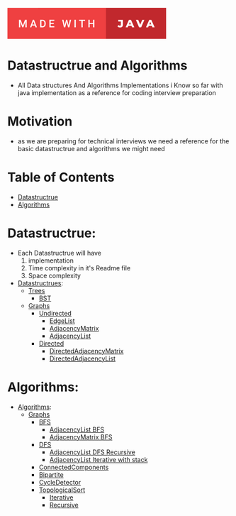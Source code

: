 ![Made with java](assets/made-with-java.svg)
# Datastructrue and Algorithms 
- All Data structures And Algorithms Implementations i Know so far with java implementation as a reference for coding interview preparation

# Motivation
- as we are preparing for technical interviews we need a reference for the basic datastructrue and algorithms we might need 

# Table of Contents

- [Datastructrue](#Datastructrue)
- [Algorithms](#Algorithms)

# Datastructrue:
- Each Datastructrue will have
  1. implementation
  2. Time complexity in it's Readme file
  3. Space complexity 
- [Datastructrues](https://github.com/Ahmedhemaz/DataStructure-Algorithms/tree/main/src/com/ahmedhemaz/DataStructrue):
    - [Trees](https://github.com/Ahmedhemaz/DataStructure-Algorithms/tree/main/src/com/ahmedhemaz/DataStructrue/Trees)
      - [BST](https://github.com/Ahmedhemaz/DataStructure-Algorithms/blob/main/src/com/ahmedhemaz/DataStructrue/Trees/BST/BST.java)
    - [Graphs](https://github.com/Ahmedhemaz/DataStructure-Algorithms/tree/main/src/com/ahmedhemaz/DataStructrue/Graphs)
      - [Undirected](https://github.com/Ahmedhemaz/DataStructure-Algorithms/tree/main/src/com/ahmedhemaz/DataStructrue/Graphs/Undiredcted)
        - [EdgeList](https://github.com/Ahmedhemaz/DataStructure-Algorithms/blob/main/src/com/ahmedhemaz/DataStructrue/Graphs/Undirected/UndirectedEdgeList.java)
        - [AdjacencyMatrix](https://github.com/Ahmedhemaz/DataStructure-Algorithms/blob/main/src/com/ahmedhemaz/DataStructrue/Graphs/Undirected/AdjacencyMatrix.java)
        - [AdjacencyList](https://github.com/Ahmedhemaz/DataStructure-Algorithms/blob/main/src/com/ahmedhemaz/DataStructrue/Graphs/Undirected/AdjacencyList.java)
      - [Directed](https://github.com/Ahmedhemaz/DataStructure-Algorithms/tree/main/src/com/ahmedhemaz/DataStructrue/Graphs/directed)
        - [DirectedAdjacencyMatrix](https://github.com/Ahmedhemaz/DataStructure-Algorithms/blob/main/src/com/ahmedhemaz/DataStructrue/Graphs/directed/DirectedAdjacencyMatrix.java)
        - [DirectedAdjacencyList](https://github.com/Ahmedhemaz/DataStructure-Algorithms/blob/main/src/com/ahmedhemaz/DataStructrue/Graphs/directed/DirectedAdjacencyList.java)
# Algorithms:
- [Algorithms](https://github.com/Ahmedhemaz/DataStructure-Algorithms/tree/main/src/com/ahmedhemaz/Algorithms):
    - [Graphs](https://github.com/Ahmedhemaz/DataStructure-Algorithms/tree/main/src/com/ahmedhemaz/Algorithms/Graphs)
      - [BFS](https://github.com/Ahmedhemaz/DataStructure-Algorithms/tree/main/src/com/ahmedhemaz/Algorithms/Graphs/BFS)
        - [AdjacencyList BFS](https://github.com/Ahmedhemaz/DataStructure-Algorithms/blob/main/src/com/ahmedhemaz/Algorithms/Graphs/BFS/AdjacencyListBFS.java)
        - [AdjacencyMatrix BFS](https://github.com/Ahmedhemaz/DataStructure-Algorithms/blob/main/src/com/ahmedhemaz/Algorithms/Graphs/BFS/AdjacencyMatrixBFS.java)
      - [DFS](https://github.com/Ahmedhemaz/DataStructure-Algorithms/tree/main/src/com/ahmedhemaz/Algorithms/Graphs/DFS)
        - [AdjacencyList DFS Recursive](https://github.com/Ahmedhemaz/DataStructure-Algorithms/blob/main/src/com/ahmedhemaz/Algorithms/Graphs/DFS/AdjacencyListDFS.java)
        - [AdjacencyList Iterative with stack](https://github.com/Ahmedhemaz/DataStructure-Algorithms/blob/main/src/com/ahmedhemaz/Algorithms/Graphs/DFS/AdjacencyListDFSIterative.java)
      - [ConnectedComponents](https://github.com/Ahmedhemaz/DataStructure-Algorithms/blob/main/src/com/ahmedhemaz/Algorithms/Graphs/ConnectedComponents/ConnectedComponents.java)
      - [Bipartite](https://github.com/Ahmedhemaz/DataStructure-Algorithms/blob/main/src/com/ahmedhemaz/Algorithms/Graphs/Bipartite/BipartiteChecker.java)
      - [CycleDetector](https://github.com/Ahmedhemaz/DataStructure-Algorithms/blob/main/src/com/ahmedhemaz/Algorithms/Graphs/CycleDetector/CycleDetector.java)
      - [TopologicalSort](https://github.com/Ahmedhemaz/DataStructure-Algorithms/blob/main/src/com/ahmedhemaz/Algorithms/Graphs/TopologicalSort)
        - [Iterative](https://github.com/Ahmedhemaz/DataStructure-Algorithms/blob/main/src/com/ahmedhemaz/Algorithms/Graphs/TopologicalSort/TopologicalSortIterative.java)
        - [Recursive](https://github.com/Ahmedhemaz/DataStructure-Algorithms/blob/main/src/com/ahmedhemaz/Algorithms/Graphs/TopologicalSort/TopologicalSortRecursive.java)

      